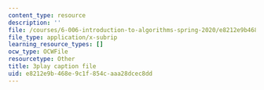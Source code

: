 ```yaml
---
content_type: resource
description: ''
file: /courses/6-006-introduction-to-algorithms-spring-2020/e8212e9b468e9c1f854caaa28dcec8dd_oFVYVzlvk9c.srt
file_type: application/x-subrip
learning_resource_types: []
ocw_type: OCWFile
resourcetype: Other
title: 3play caption file
uid: e8212e9b-468e-9c1f-854c-aaa28dcec8dd
---
```

